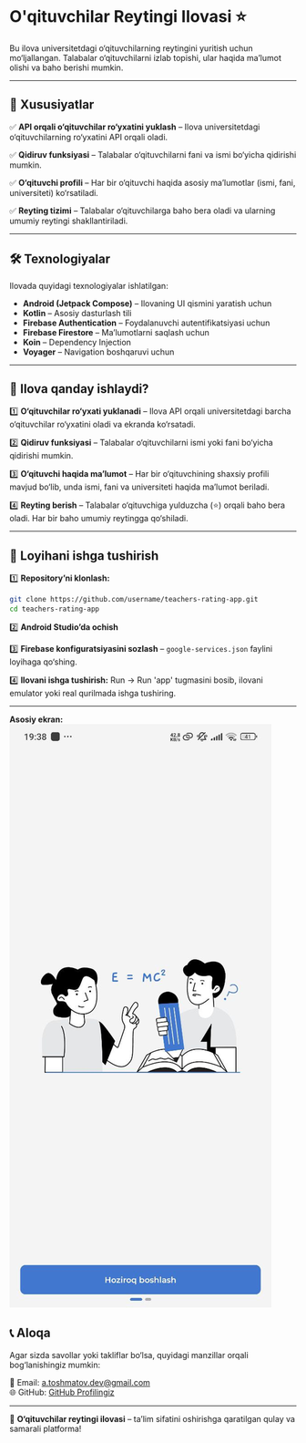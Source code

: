 # O'qituvchilar Reytingi Ilovasi ⭐

Bu ilova universitetdagi o‘qituvchilarning reytingini yuritish uchun mo‘ljallangan. Talabalar o‘qituvchilarni izlab topishi, ular haqida ma’lumot olishi va baho berishi mumkin.

---

## 📌 Xususiyatlar

✅ **API orqali o‘qituvchilar ro‘yxatini yuklash** – Ilova universitetdagi o‘qituvchilarning ro‘yxatini API orqali oladi.

✅ **Qidiruv funksiyasi** – Talabalar o‘qituvchilarni fani va ismi bo‘yicha qidirishi mumkin.

✅ **O‘qituvchi profili** – Har bir o‘qituvchi haqida asosiy ma’lumotlar (ismi, fani, universiteti) ko‘rsatiladi.

✅ **Reyting tizimi** – Talabalar o‘qituvchilarga baho bera oladi va ularning umumiy reytingi shakllantiriladi.

---

## 🛠️ Texnologiyalar

Ilovada quyidagi texnologiyalar ishlatilgan:

- **Android (Jetpack Compose)** – Ilovaning UI qismini yaratish uchun
- **Kotlin** – Asosiy dasturlash tili
- **Firebase Authentication** – Foydalanuvchi autentifikatsiyasi uchun
- **Firebase Firestore** – Ma’lumotlarni saqlash uchun
- **Koin** – Dependency Injection
- **Voyager** – Navigation boshqaruvi uchun

---

## 🚀 Ilova qanday ishlaydi?

1️⃣ **O‘qituvchilar ro‘yxati yuklanadi** – Ilova API orqali universitetdagi barcha o‘qituvchilar ro‘yxatini oladi va ekranda ko‘rsatadi.

2️⃣ **Qidiruv funksiyasi** – Talabalar o‘qituvchilarni ismi yoki fani bo‘yicha qidirishi mumkin.

3️⃣ **O‘qituvchi haqida ma’lumot** – Har bir o‘qituvchining shaxsiy profili mavjud bo‘lib, unda ismi, fani va universiteti haqida ma’lumot beriladi.

4️⃣ **Reyting berish** – Talabalar o‘qituvchiga yulduzcha (⭐) orqali baho bera oladi. Har bir baho umumiy reytingga qo‘shiladi.

---

## 📂 Loyihani ishga tushirish

1️⃣ **Repository’ni klonlash:**
```bash
git clone https://github.com/username/teachers-rating-app.git
cd teachers-rating-app
```

2️⃣ **Android Studio’da ochish**

3️⃣ **Firebase konfiguratsiyasini sozlash** – `google-services.json` faylini loyihaga qo‘shing.

4️⃣ **Ilovani ishga tushirish:**
Run → Run 'app' tugmasini bosib, ilovani emulator yoki real qurilmada ishga tushiring.

---
**Asosiy ekran:**
![Main Screen](screenshots/intro.jpg)

## 📞 Aloqa
Agar sizda savollar yoki takliflar bo‘lsa, quyidagi manzillar orqali bog‘lanishingiz mumkin:

📧 Email: a.toshmatov.dev@gmail.com  
🌐 GitHub: [GitHub Profilingiz](https://github.com/atoshmatov)

---

🚀 **O‘qituvchilar reytingi ilovasi** – ta’lim sifatini oshirishga qaratilgan qulay va samarali platforma!

